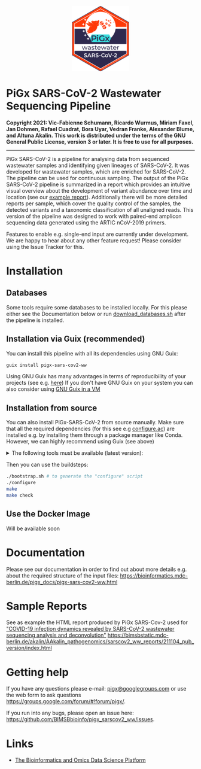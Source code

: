 <a name="logo"/>
<div align="center">
<img src="images/Logo_PiGx.png" alt="PiGx Logo"  width="30%" height="30%" ></img>
</a>
</div>

# PiGx SARS-CoV-2 Wastewater Sequencing Pipeline

**Copyright 2021: Vic-Fabienne Schumann, Ricardo Wurmus, Miriam Faxel, Jan Dohmen, Rafael Cuadrat, Bora Uyar, Vedran Franke, Alexander Blume, and Altuna Akalin.**
**This work is distributed under the terms of the GNU General Public License, version 3 or later.  It is free to use for all purposes.**

-----------

PiGx SARS-CoV-2 is a pipeline for analysing data from sequenced wastewater samples and identifying given 
lineages of SARS-CoV-2. It was developed for wastewater samples, which are enriched for SARS-CoV-2. 
The pipeline can be used for continuous sampling. The output of the PiGx SARS-CoV-2 pipeline is summarized in a report
which provides an intuitive visual overview about the development of variant abundance over time and location 
(see our [example report](https://github.com/BIMSBbioinfo/pigx_sarscov2_ww#sample-reports)). 
Additionally there will be more detailed reports per sample, which cover the quality control of the samples, 
the detected variants and a taxonomic classification of all unaligned reads. This version of the pipeline was designed 
to work with paired-end amplicon sequencing data generated using the ARTIC nCoV-2019 primers.   

Features to enable e.g. single-end input are currently under development. We are happy to hear about any other feature 
request! Please consider using the Issue Tracker for this. 

# Installation

## Databases
Some tools require some databases to be installed locally. For this please either see the Documentation below or run 
[download_databases.sh](https://github.com/BIMSBbioinfo/pigx_sarscov2_ww/blob/main/scripts/download_databases.sh.in) after
the pipeline is installed. 

## Installation via Guix (recommended)

You can install this pipeline with all its dependencies using GNU Guix:
```sh 
guix install pigx-sars-cov2-ww
```

Using GNU Guix has many advantages in terms of reproducibility of your projects (see e.g. [here](https://academic.oup.com/gigascience/article/7/12/giy123/5114263)) 
If you don't have GNU Guix on your system you can also consider using [GNU Guix in a VM](https://guix.gnu.org/manual/en/html_node/Running-Guix-in-a-VM.html)


## Installation from source

You can also install PiGx-SARS-CoV-2 from source manually. Make sure that all the required dependencies (for this see e.g [configure.ac](https://github.com/BIMSBbioinfo/pigx_sarscov2_ww/blob/main/configure.ac)) 
are installed e.g. by installing them through a package manager like Conda. However, we can highly recommend using Guix (see above)

<details>
    <summary> The following tools must be available (latest version): </summary>

    - snakemake  
    - samtools  
    - bwa  
    - bedtools  
    - fastp  
    - fastqc  
    - R  
    - Rscript  
    - kraken2  
    - kraken2-build  
    - ktImportKrona  
    - ktImportTaxonomy  
    - ivar  
    - lofreq  
    - vep  
    - multiqc  
    - pandoc  

And the R-packages:  

    - DT  
    - base64url    
    - dplyr    
    - ggplot2    
    - magrittr  
    - plotly  
    - qpcR  
    - rmarkdown  
    - stringr  
    - tidyr  
    - reshape2  
    - R.utils  

All of these dependencies must be present in the environment at
configuration time.
</details>

Then you can use the buildsteps:  
```sh
./bootstrap.sh # to generate the "configure" script
./configure
make
make check
```

## Use the Docker Image
Will be available soon

# Documentation

Please see our documentation in order to find out about more details e.g. about the required structure of the input files:
https://bioinformatics.mdc-berlin.de/pigx_docs/pigx-sars-cov2-ww.html

# Sample Reports

See as example the HTML report produced by PiGx SARS-Cov-2 used for 
["COVID-19 infection dynamics revealed by SARS-CoV-2 wastewater sequencing analysis and deconvolution"](https://www.medrxiv.org/content/10.1101/2021.11.30.21266952v1)
https://bimsbstatic.mdc-berlin.de/akalin/AAkalin_pathogenomics/sarscov2_ww_reports/211104_pub_version/index.html 

# Getting help

If you have any questions please e-mail: pigx@googlegroups.com or use the web form to ask questions https://groups.google.com/forum/#!forum/pigx/. 

If you run into any bugs, please open an issue here: https://github.com/BIMSBbioinfo/pigx_sarscov2_ww/issues. 

# Links

- [The Bioinformatics and Omics Data Science Platform](https://bioinformatics.mdc-berlin.de)
